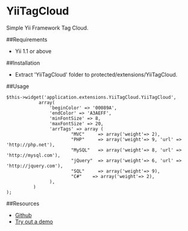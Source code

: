 YiiTagCloud
===========

Simple Yii Framework Tag Cloud.


##Requirements
- Yii 1.1 or above

##Installation

- Extract 'YiiTagCloud' folder to protected/extensions/YiiTagCloud.

##Usage

~~~
$this->widget('application.extensions.YiiTagCloud.YiiTagCloud', 
            array(
                'beginColor' => '00089A',
                'endColor' => 'A3AEFF',
                'minFontSize' => 8,
                'maxFontSize' => 20,
                'arrTags' => array (
                        "MVC"     => array('weight'=> 2),
                        "PHP"     => array('weight'=> 9, 'url' => 'http://php.net'),
                        "MySQL"   => array('weight'=> 8, 'url' => 'http://mysql.com'),
                        "jQuery"  => array('weight'=> 6, 'url' => 'http://jquery.com'),
                        "SQL"     => array('weight'=> 9),
                        "C#"    => array('weight'=> 2),
                ),
          )
);
~~~

##Resources
 * [Github](https://github.com/EvandroSwk/YiiTagCloud)
 * [Try out a demo](http://www.evandroswk.com/index.php/projetos/tagCloud)